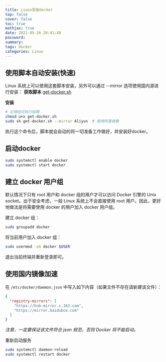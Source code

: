 ```yaml
---
title: Liunx安装docker
top: false
cover: false
toc: true
mathjax: true
date: 2021-05-26 20:41:48
password:
summary:
tags: docker
categories: Linux
---
```


## 使用脚本自动安装(快速)
Linux 系统上可以使用这套脚本安装，另外可以通过 --mirror 选项使用国内源进行安装：
**获取脚本**
[get-docker.sh](/medias/files/get-docker.sh)

**安装**
```sh
# 记得给可执行权限
chmod u+x get-docker.sh
sudo sh get-docker.sh --mirror Aliyun  # 使用阿里镜像
```
执行这个命令后，脚本就会自动的将一切准备工作做好，并安装好docker。

## 启动docker
```sh
sudo systemctl enable docker
sudo systemctl start docker
```

## 建立 docker 用户组
默认情况下只有 root 用户和 docker 组的用户才可以访问 Docker 引擎的 Unix socket。出于安全考虑，一般 Linux 系统上不会直接使用 root 用户。因此，更好地做法是将需要使用 docker 的用户加入 docker 用户组。

建立 docker 组：
```sh
sudo groupadd docker
```

将当前用户加入 docker 组：
```sh
sudo usermod -aG docker $USER
```
退出当前终端并重新登录即可。


## 使用国内镜像加速
在 `/etc/docker/daemon.json` 中写入如下内容（如果文件不存在请新建该文件）：
```json
{
  "registry-mirrors": [
    "https://hub-mirror.c.163.com",
    "https://mirror.baidubce.com"
  ]
}
```
*注意，一定要保证该文件符合 json 规范，否则 Docker 将不能启动。*

重新启动服务
```sh
sudo systemctl daemon-reload
sudo systemctl restart docker
```
